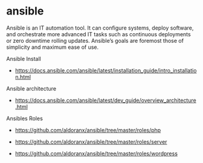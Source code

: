 # ansible 

Ansible is an IT automation tool. It can configure systems, deploy software, and orchestrate more advanced IT tasks such as continuous deployments or zero downtime rolling updates. Ansible’s goals are foremost those of simplicity and maximum ease of use.

Ansible Install

- https://docs.ansible.com/ansible/latest/installation_guide/intro_installation.html

Ansible architecture

- https://docs.ansible.com/ansible/latest/dev_guide/overview_architecture.html

Ansibles Roles

- https://github.com/aldoranx/ansible/tree/master/roles/php

- https://github.com/aldoranx/ansible/tree/master/roles/server

- https://github.com/aldoranx/ansible/tree/master/roles/wordpress
